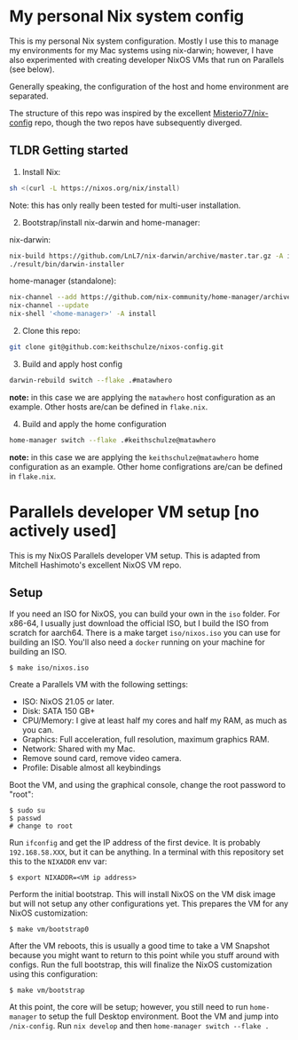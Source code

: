 # My personal Nix system config

This is my personal Nix system configuration. Mostly I use this to manage my
environments for my Mac systems using nix-darwin; however, I have also experimented with
creating
developer NixOS VMs that run on Parallels (see below).

Generally speaking, the configuration of the host and home environment are
separated.

The structure of this repo was inspired by
the excellent [Misterio77/nix-config](https://github.com/Misterio77/nix-config) repo, though the two repos have subsequently diverged.

## TLDR Getting started

1. Install Nix:

  ```sh
  sh <(curl -L https://nixos.org/nix/install)
  ```
  Note: this has only really been tested for multi-user installation.

2. Bootstrap/install nix-darwin and home-manager:

  nix-darwin:

  ```sh
  nix-build https://github.com/LnL7/nix-darwin/archive/master.tar.gz -A installer
  ./result/bin/darwin-installer
  ```

  home-manager (standalone):

  ```sh
  nix-channel --add https://github.com/nix-community/home-manager/archive/master.tar.gz home-manager
  nix-channel --update
  nix-shell '<home-manager>' -A install
  ```

2. Clone this repo:

  ```sh
  git clone git@github.com:keithschulze/nixos-config.git
  ```

3. Build and apply host config

  ```sh
  darwin-rebuild switch --flake .#matawhero
  ```
  __note:__ in this case we are applying the `matawhero` host configuration as
  an example. Other hosts are/can be defined in `flake.nix`.

4. Build and apply the home configuration

  ```sh
  home-manager switch --flake .#keithschulze@matawhero
  ```
  __note:__ in this case we are applying the `keithschulze@matawhero` home configuration as an
  example. Other home configrations are/can be defined in `flake.nix`.

# Parallels developer VM setup [no actively used]

This is my NixOS Parallels developer VM setup. This is adapted from Mitchell Hashimoto's excellent NixOS VM repo.

## Setup

If you need an ISO for NixOS, you can build your own in the `iso` folder.
For x86-64, I usually just download the official ISO, but I build the
ISO from scratch for aarch64. There is a make target `iso/nixos.iso` you can use for
building an ISO. You'll also need a `docker` running on your machine for building an ISO.

```
$ make iso/nixos.iso
```

Create a Parallels VM with the following settings:

  * ISO: NixOS 21.05 or later.
  * Disk: SATA 150 GB+
  * CPU/Memory: I give at least half my cores and half my RAM, as much as you can.
  * Graphics: Full acceleration, full resolution, maximum graphics RAM.
  * Network: Shared with my Mac.
  * Remove sound card, remove video camera.
  * Profile: Disable almost all keybindings

Boot the VM, and using the graphical console, change the root password to "root":

```
$ sudo su
$ passwd
# change to root
```

Run `ifconfig` and get the IP address of the first device. It is probably
`192.168.58.XXX`, but it can be anything. In a terminal with this repository
set this to the `NIXADDR` env var:

```
$ export NIXADDR=<VM ip address>
```

Perform the initial bootstrap. This will install NixOS on the VM disk image
but will not setup any other configurations yet. This prepares the VM for
any NixOS customization:

```
$ make vm/bootstrap0
```

After the VM reboots, this is usually a good time to take a VM Snapshot because
you might want to return to this point while you stuff around with configs. Run
the full bootstrap, this will finalize the NixOS customization using this
configuration:

```
$ make vm/bootstrap
```

At this point, the core will be setup; however, you still need to run
`home-manager` to setup the full Desktop environment. Boot the VM and jump into `/nix-config`. Run `nix develop` and then `home-manager switch --flake .`
